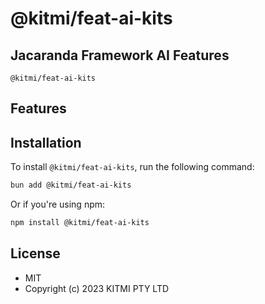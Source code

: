 # @kitmi/feat-ai-kits

## Jacaranda Framework AI Features

`@kitmi/feat-ai-kits`

## Features

## Installation

To install `@kitmi/feat-ai-kits`, run the following command:

```bash
bun add @kitmi/feat-ai-kits
```

Or if you're using npm:

```bash
npm install @kitmi/feat-ai-kits
```

## License

-   MIT
-   Copyright (c) 2023 KITMI PTY LTD
